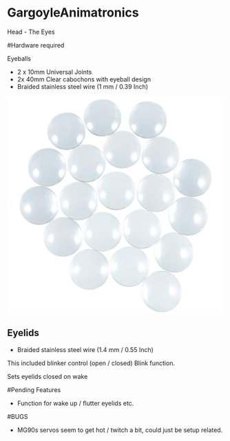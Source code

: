 # GargoyleAnimatronics

Head - The Eyes

#Hardware required

Eyeballs
- 2 x 10mm Universal Joints  
- 2x 40mm Clear cabochons with eyeball design
- Braided stainless steel wire (1 mm / 0.39 Inch)

<img src="https://github.com/DisasterofPuppets/GargoyleAnimatronics/blob/main/Partimages/Cabochon.jpg"></img>


Eyelids
-
- Braided stainless steel wire (1.4 mm / 0.55 Inch)


This included blinker control (open / closed) Blink function.

Sets eyelids closed on wake

#Pending Features
- Function for wake up / flutter eyelids etc.


#BUGS 
- MG90s servos seem to get hot / twitch a bit, could just be setup related.



